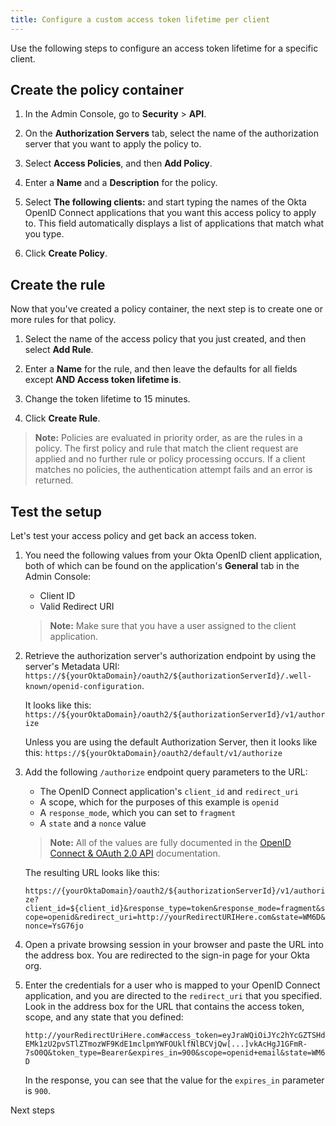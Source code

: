 ```yaml
---
title: Configure a custom access token lifetime per client
---
```


Use the following steps to configure an access token lifetime for a specific client.

## Create the policy container

1. In the Admin Console, go to **Security** > **API**.

2. On the **Authorization Servers** tab, select the name of the authorization server that you want to apply the policy to.

3. Select **Access Policies**, and then **Add Policy**.

4. Enter a **Name** and a **Description** for the policy.

5. Select **The following clients:** and start typing the names of the Okta OpenID Connect applications that you want this access policy to apply to. This field automatically displays a list of applications that match what you type.

6. Click **Create Policy**.

## Create the rule

Now that you've created a policy container, the next step is to create one or more rules for that policy.

1. Select the name of the access policy that you just created, and then select **Add Rule**.

2. Enter a **Name** for the rule, and then leave the defaults for all fields except **AND Access token lifetime is**.

3. Change the token lifetime to 15 minutes.

4. Click **Create Rule**.

> **Note:** Policies are evaluated in priority order, as are the rules in a policy. The first policy and rule that match the client request are applied and no further rule or policy processing occurs. If a client matches no policies, the authentication attempt fails and an error is returned.

## Test the setup

Let's test your access policy and get back an access token.

1. You need the following values from your Okta OpenID client application, both of which can be found on the application's **General** tab in the Admin Console:

     * Client ID
     * Valid Redirect URI

     > **Note:** Make sure that you have a user assigned to the client application.

2. Retrieve the authorization server's authorization endpoint by using the server's Metadata URI: `https://${yourOktaDomain}/oauth2/${authorizationServerId}/.well-known/openid-configuration`.

     It looks like this: `https://${yourOktaDomain}/oauth2/${authorizationServerId}/v1/authorize`

     Unless you are using the default Authorization Server, then it looks like this: `https://${yourOktaDomain}/oauth2/default/v1/authorize`

3. Add the following `/authorize` endpoint query parameters to the URL:

     * The OpenID Connect application's `client_id` and `redirect_uri`
     * A scope, which for the purposes of this example is `openid`
     * A `response_mode`, which you can set to `fragment`
     * A `state` and a `nonce` value

     > **Note:** All of the values are fully documented in the [OpenID Connect & OAuth 2.0 API](/docs/reference/api/oidc/#authorize) documentation.

     The resulting URL looks like this:

     `https://{yourOktaDomain}/oauth2/${authorizationServerId}/v1/authorize?client_id=${client_id}&response_type=token&response_mode=fragment&scope=openid&redirect_uri=http://yourRedirectURIHere.com&state=WM6D&nonce=YsG76jo`

4. Open a private browsing session in your browser and paste the URL into the address box. You are redirected to the sign-in page for your Okta org.

5. Enter the credentials for a user who is mapped to your OpenID Connect application, and you are directed to the `redirect_uri` that you specified. Look in the address box for the URL that contains the access token, scope, and any state that you defined:

     `http://yourRedirectUriHere.com#access_token=eyJraWQiOiJYc2hYcGZTSHdEMk1zU2pvSTlZTmozWF9KdE1mclpmYWFOUklfNlBCVjQw[...]vkAcHgJ1GFmR-7sO0Q&token_type=Bearer&expires_in=900&scope=openid+email&state=WM6D`

     In the response, you can see that the value for the `expires_in` parameter is `900`.

<NextSectionLink>Next steps</NextSectionLink>

